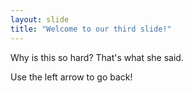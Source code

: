 ```yaml
---
layout: slide
title: "Welcome to our third slide!"
---
```

Why is this so hard?
That's what she said.

Use the left arrow to go back!
